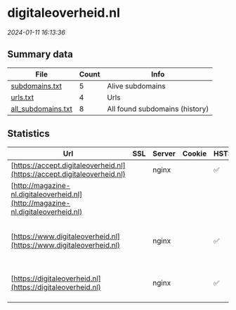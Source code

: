 # digitaleoverheid.nl
*2024-01-11 16:13:36*
## Summary data


| File       | Count | Info |
|------------|-------|------|
|[subdomains.txt](/data/digitaleoverheid.nl/subdomains.txt)|5|Alive subdomains|
|[urls.txt](/data/digitaleoverheid.nl/urls.txt)|4|Urls|
|[all_subdomains.txt](/data/digitaleoverheid.nl/all_subdomains.txt)|8|All found subdomains (history)|


## Statistics


| Url | SSL | Server | Cookie | HSTS | CSP | XFO | XXP | RP | Tech |Title |
|------------|-------|------|------|------|------|------|------|------|------|------|
|[https://accept.digitaleoverheid.nl](https://accept.digitaleoverheid.nl)| |nginx| |:white_check_mark: | | | | :white_check_mark: |Basic HSTS Nginx|401 Authorizatio...|
|[http://magazine-nl.digitaleoverheid.nl](http://magazine-nl.digitaleoverheid.nl)| || | | | :white_check_mark: | :white_check_mark: | :white_check_mark: ||404 - Not Found|
|[https://www.digitaleoverheid.nl](https://www.digitaleoverheid.nl)| |nginx| |:white_check_mark: | | | | :white_check_mark: |HSTS MySQL Nginx PHP:8.0.30 WordPress:6.4.2 Yoast SEO:21.7|Home - Digitale...|
|[https://digitaleoverheid.nl](https://digitaleoverheid.nl)| |nginx| |:white_check_mark: | | | | :white_check_mark: |HSTS MySQL Nginx PHP:8.0.30 WordPress||